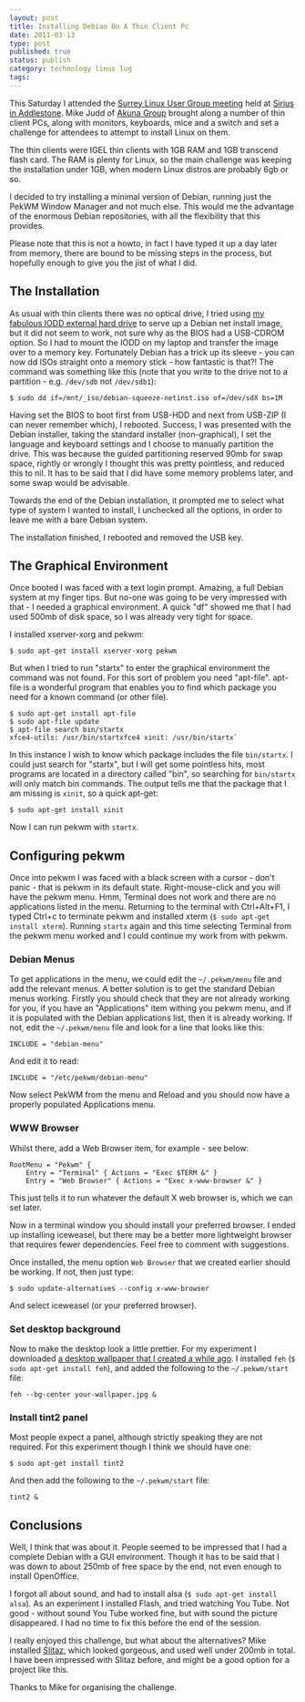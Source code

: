 ```yaml
--- 
layout: post 
title: Installing Debian On A Thin Client Pc
date: 2011-03-13
type: post 
published: true 
status: publish
category: technology linux lug
tags: 
---
```


This Saturday I attended the [Surrey Linux User Group meeting](http://surrey.lug.org.uk/bab20110312) 
held at [Sirius in Addlestone](http://siriusit.co.uk/). Mike Judd of 
[Akuna Group](http://www.akunagroup.com/) brought along a number of thin client
PCs, along with monitors, keyboards, mice and a switch and set a
challenge for attendees to attempt to install Linux on them.

The thin clients were IGEL thin clients with 1GB RAM and 1GB transcend
flash card. The RAM is plenty for Linux, so the main challenge was
keeping the installation under 1GB, when modern Linux distros are
probably 6gb or so.

<!--more-->

I decided to try installing a minimal version of Debian, running just
the PekWM Window Manager and not much else. This would me the advantage
of the enormous Debian repositories, with all the flexibility that this
provides.

Please note that this is not a howto, in fact I have typed it up a day
later from memory, there are bound to be missing steps in the process,
but hopefully enough to give you the jist of what I did.

The Installation
----------------

As usual with thin clients there was no optical drive, I tried using 
[my fabulous IODD external hard drive](http://linitx.com/viewproduct.php?prodid=12992) 
to serve up a Debian net install image, but it did not seem to work, not sure why as
the BIOS had a USB-CDROM option. So I had to mount the IODD on my laptop
and transfer the image over to a memory key. Fortunately Debian has a
trick up its sleeve - you can now dd ISOs straight onto a memory stick -
how fantastic is that?! The command was something like this (note that
you write to the drive not to a partition - e.g. `/dev/sdb` not
`/dev/sdb1`):

    $ sudo dd if=/mnt/_iso/debian-squeeze-netinst.iso of=/dev/sdX bs=1M

Having set the BIOS to boot first from USB-HDD and next from USB-ZIP (I
can never remember which), I rebooted. Success, I was presented with the
Debian installer, taking the standard installer (non-graphical), I set
the language and keyboard settings and I choose to manually partition
the drive. This was because the guided partitioning reserved 90mb for
swap space, rightly or wrongly I thought this was pretty pointless, and
reduced this to nil. It has to be said that I did have some memory
problems later, and some swap would be advisable.

Towards the end of the Debian installation, it prompted me to select
what type of system I wanted to install, I unchecked all the options, in
order to leave me with a bare Debian system.

The installation finished, I rebooted and removed the USB key.

The Graphical Environment
-------------------------

Once booted I was faced with a text login prompt. Amazing, a full Debian
system at my finger tips. But no-one was going to be very impressed with
that - I needed a graphical environment. A quick "df" showed me that I
had used 500mb of disk space, so I was already very tight for space.

I installed xserver-xorg and pekwm:

    $ sudo apt-get install xserver-xorg pekwm

But when I tried to run "startx" to enter the graphical environment the
command was not found. For this sort of problem you need "apt-file".
apt-file is a wonderful program that enables you to find which package
you need for a known command (or other file).

    $ sudo apt-get install apt-file
    $ sudo apt-file update 
    $ apt-file search bin/startx
    xfce4-utils: /usr/bin/startxfce4 xinit: /usr/bin/startx`

In this instance I wish to know which package includes the file
`bin/startx`. I could just search for "startx", but I will get some
pointless hits, most programs are located in a directory called "bin",
so searching for `bin/startx` will only match bin commands. The output
tells me that the package that I am missing is `xinit`, so a quick
apt-get:

    $ sudo apt-get install xinit

Now I can run pekwm with `startx`.

Configuring pekwm
-----------------

Once into pekwm I was faced with a black screen with a cursor - don't
panic - that is pekwm in its default state. Right-mouse-click and you
will have the pekwm menu. Hmm, Terminal does not work and there are no
applications listed in the menu. Returning to the terminal with
Ctrl+Alt+F1, I typed Ctrl+c to terminate pekwm and installed xterm
(`$ sudo apt-get install xterm`). Running `startx` again and this time
selecting Terminal from the pekwm menu worked and I could continue my
work from with pekwm.

### Debian Menus

To get applications in the menu, we could edit the `~/.pekwm/menu` file
and add the relevant menus. A better solution is to get the standard
Debian menus working. Firstly you should check that they are not already
working for you, if you have an "Applications" item withing you pekwm
menu, and if it is populated with the Debian applications list, then it
is already working. If not, edit the `~/.pekwm/menu` file and look for a
line that looks like this:

    INCLUDE = "debian-menu"

And edit it to read:

    INCLUDE = "/etc/pekwm/debian-menu"

Now select PekWM from the menu and Reload and you should now have a
properly populated Applications menu.

### WWW Browser

Whilst there, add a Web Browser item, for example - see below:

    RootMenu = "Pekwm" {
        Entry = "Terminal" { Actions = "Exec $TERM &" }
        Entry = "Web Browser" { Actions = "Exec x-www-browser &" }

This just tells it to run whatever the default X web browser is, which
we can set later.

Now in a terminal window you should install your preferred browser. I
ended up installing iceweasel, but there may be a better more
lightweight browser that requires fewer dependencies. Feel free to
comment with suggestions.

Once installed, the menu option `Web Browser` that we created earlier
should be working. If not, then just type:

    $ sudo update-alternatives --config x-www-browser

And select iceweasel (or your preferred browser).

### Set desktop background

Now to make the desktop look a little prettier. For my experiment I
downloaded [a desktop wallpaper that I created a while ago](http://kde-look.org/usermanager/search.php?username=chrisjrob&action=contents).
I installed `feh` (`$ sudo apt-get install feh`), and added the
following to the `~/.pekwm/start` file:

    feh --bg-center your-wallpaper.jpg &

### Install tint2 panel

Most people expect a panel, although strictly speaking they are not
required. For this experiment though I think we should have one:

    $ sudo apt-get install tint2

And then add the following to the `~/.pekwm/start` file:

    tint2 &

Conclusions
-----------

Well, I think that was about it. People seemed to be impressed that I
had a complete Debian with a GUI environment. Though it has to be said
that I was down to about 250mb of free space by the end, not even enough
to install OpenOffice.

I forgot all about sound, and had to install alsa
(`$ sudo apt-get install alsa`). As an experiment I installed Flash, and
tried watching You Tube. Not good - without sound You Tube worked fine,
but with sound the picture disappeared. I had no time to fix this before
the end of the session.

I really enjoyed this challenge, but what about the alternatives? Mike
installed [Slitaz](http://www.slitaz.org/en/), which looked gorgeous,
and used well under 200mb in total. I have been impressed with Slitaz
before, and might be a good option for a project like this.

Thanks to Mike for organising the challenge.

